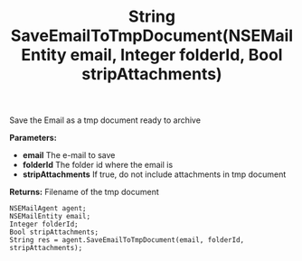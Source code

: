 ﻿---
uid: crmscript_ref_NSEMailAgent_SaveEmailToTmpDocument
title: String SaveEmailToTmpDocument(NSEMailEntity email, Integer folderId, Bool stripAttachments)
intellisense: NSEMailAgent.SaveEmailToTmpDocument
keywords: NSEMailAgent, SaveEmailToTmpDocument
so.topic: reference
---

Save the Email as a tmp document ready to archive

**Parameters:**
 - **email** The e-mail to save
 - **folderId** The folder id where the email is
 - **stripAttachments** If true, do not include attachments in tmp document

**Returns:** Filename of the tmp document

```crmscript
NSEMailAgent agent;
NSEMailEntity email;
Integer folderId;
Bool stripAttachments;
String res = agent.SaveEmailToTmpDocument(email, folderId, stripAttachments);
```

